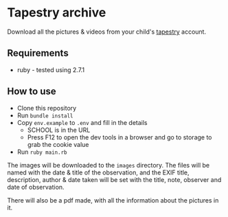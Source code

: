 # Tapestry archive

Download all the pictures & videos from your child's [tapestry](https://tapestryjournal.com) account.

## Requirements
* ruby - tested using 2.7.1

## How to use

* Clone this repository
* Run `bundle install`
* Copy `env.example` to `.env` and fill in the details
	* SCHOOL is in the URL
	* Press F12 to open the dev tools in a browser and go to storage to grab the cookie value
* Run `ruby main.rb`

The images will be downloaded to the `images` directory. The files will be named with the date & title of the observation, and the EXIF title, description, author & date taken will be set with the title, note, observer and date of observation.

There will also be a pdf made, with all the information about the pictures in it.
